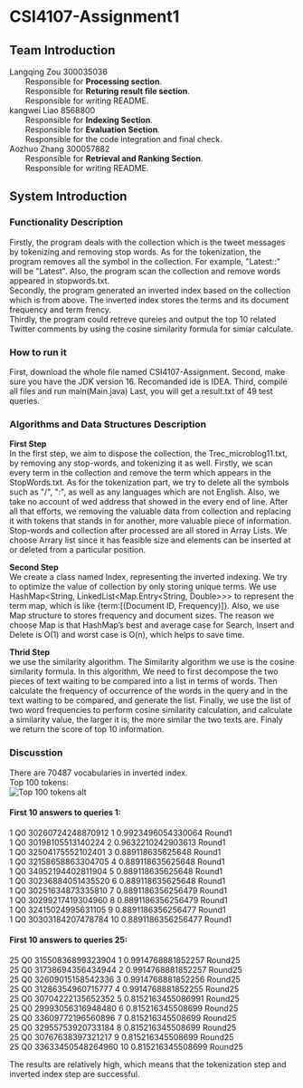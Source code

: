 # CSI4107-Assignment1
## Team Introduction
Langqing Zou 300035036<br>
&emsp;&emsp;Responsible for **Processing section**.<br>
&emsp;&emsp;Responsible for **Returing result file section**.<br>
&emsp;&emsp;Responsible for writing README.<br>
kangwei Liao 8568800<br> 
&emsp;&emsp;Responsible for **Indexing Section**.<br>
&emsp;&emsp;Responsible for **Evaluation Section**.<br>
&emsp;&emsp;Responsible for the code integration and final check.<br>
Aozhuo Zhang 300057882<br>
&emsp;&emsp;Responsible for **Retrieval and Ranking Section**.<br>
&emsp;&emsp;Responsible for writing README.<br>
## System Introduction
### Functionality Description
Firstly, the program deals with the collection which is the tweet messages by tokenizing and removing stop words. As for the tokenization,
the program removes all the symbol in the collection. For example, "Latest::" will be "Latest". Also, the program scan the collection and remove
words appeared in stopwords.txt.<br>
Secondly, the program generated an inverted index based on the collection which is from above. The inverted index stores the terms and its 
document frequency and term frency.<br>
Thirdly, the program could retreve qureies and output the top 10 related Twitter comments by using the cosine similarity formula for simiar calculate. 
### How to run it
First, download the whole file named CSI4107-Assignment.
Second, make sure you have the JDK version 16. Recomanded ide is IDEA.
Third, compile all files and run main(Main.java)
Last, you will get a result.txt of 49 test queries.
### Algorithms and Data Structures Description
**First Step**<br>
In the first step, we aim to dispose the collection, the Trec_microblog11.txt, by removing any stop-words, and tokenizing it as well. Firstly, we scan every term 
in the collection and remove the term which appears in the StopWords.txt.
As for the tokenization part, we try to delete all the symbols such as "/", ":", as well as any languages which are not English. Also, we take no account of wed address that showed in the every end of line. After all that efforts, we removing the valuable data from collection and replacing it with tokens that stands in for another, more valuable piece of information. <br>
Stop-words and collection after processed are all stored in Array Lists. We choose Arrary list since it has feasible size and elements can be inserted at or deleted from a particular position.<br>

**Second Step**<br>
We create a class named Index, representing the inverted indexing. We try to  optimize the value of collection by only storing unique terms. We use HashMap<String, LinkedList<Map.Entry<String, Double>>> to represent the term map, which is like {term:[(Document ID, Frequency)]}. Also, we use Map structure to stores frequency and document sizes. The reason we choose Map is that HashMap’s best and average case for Search, Insert and Delete is O(1) and worst case is O(n), which helps to save time.
<br>

**Thrid Step**<br>
we use the similarity algorithm. The Similarity algorithm we use is the cosine similarity formula. In this algorithm, We need to first decompose the two pieces of text waiting to be compared into a list in terms of words. Then calculate the frequency of occurrence of the words in the query and in the text waiting to be compared, and generate the list. Finally, we use the list of two word frequencies to perform cosine similarity calculation, and calculate a similarity value, the larger it is, the more similar the two texts are. Finaly we return the score of top 10 information.<br>

### Discusstion
There are 70487 vocabularies in inverted index.<br>
Top 100 tokens:<br>
![Top 100 tokens alt]( https://github.com/KangweiLIAO/CSI4107-Assignment1/blob/master/Top%20100.png "Top 100 tokens")

#### First 10 answers to queries 1:
1 Q0 30260724248870912 1 0.9923496054330064 Round1 <br>
1 Q0 30198105513140224 2 0.9632210242903613 Round1<br>
1 Q0 32504175552102401 3 0.889118635625648 Round1<br>
1 Q0 32158658863304705 4 0.889118635625648 Round1<br>
1 Q0 34952194402811904 5 0.889118635625648 Round1<br>
1 Q0 30236884051435520 6 0.889118635625648 Round1<br>
1 Q0 30251634873335810 7 0.8891186356256479 Round1<br>
1 Q0 30299217419304960 8 0.8891186356256479 Round1<br>
1 Q0 32415024995631105 9 0.8891186356256477 Round1<br>
1 Q0 30303184207478784 10 0.8891186356256477 Round1<br>
#### First 10 answers to queries 25:
25 Q0 31550836899323904 1 0.9914768881852257 Round25<br>
25 Q0 31738694356434944 2 0.9914768881852257 Round25<br>
25 Q0 32609015158542336 3 0.9914768881852256 Round25<br>
25 Q0 31286354960715777 4 0.9914768881852255 Round25<br>
25 Q0 30704222135652352 5 0.8152163455086991 Round25<br>
25 Q0 29993056316948480 6 0.815216345508699 Round25<br>
25 Q0 33609772196560896 7 0.815216345508699 Round25<br>
25 Q0 32955753920733184 8 0.815216345508699 Round25<br>
25 Q0 30767638397321217 9 0.815216345508699 Round25<br>
25 Q0 33633450548264960 10 0.815216345508699 Round25<br>

The results are relatively high, which means that the tokenization step and inverted index step are successful.
